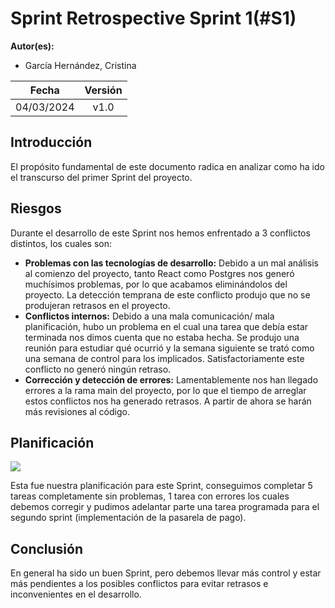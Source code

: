 ﻿# Sprint Retrospective Sprint 1(#S1)

**Autor(es):**
- García Hernández, Cristina


|**Fecha**|**Versión**|
| :-: | :-: |
|04/03/2024|v1.0|


## Introducción
El propósito fundamental de este documento radica en analizar como ha ido el transcurso del primer Sprint del proyecto.

## Riesgos
Durante el desarrollo de este Sprint nos hemos enfrentado a 3 conflictos distintos, los cuales son:

- **Problemas con las tecnologías de desarrollo:** Debido a un mal análisis al comienzo del proyecto, tanto React como Postgres nos generó muchísimos problemas, por lo que acabamos eliminándolos del proyecto. La detección temprana de este conflicto produjo que no se produjeran retrasos en el proyecto.
- **Conflictos internos:** Debido a una mala comunicación/ mala planificación, hubo un problema en el cual una tarea que debía estar terminada nos dimos cuenta que no estaba hecha. Se produjo una reunión para estudiar qué ocurrió y la semana siguiente se trató como una semana de control para los implicados. Satisfactoriamente este conflicto no generó ningún retraso.
- **Corrección y detección de errores:** Lamentablemente nos han llegado errores a la rama main del proyecto, por lo que el tiempo de arreglar estos conflictos nos ha generado retrasos. A partir de ahora se harán más revisiones al código.

## Planificación
![](./img/planificacion.png)

Esta fue nuestra planificación para este Sprint, conseguimos completar 5 tareas completamente sin problemas, 1 tarea con errores los cuales debemos corregir y pudimos adelantar parte una tarea programada para el segundo sprint (implementación de la pasarela de pago).

## Conclusión
En general ha sido un buen Sprint, pero debemos llevar más control y estar más pendientes a los posibles conflictos para evitar retrasos e inconvenientes en el desarrollo.

